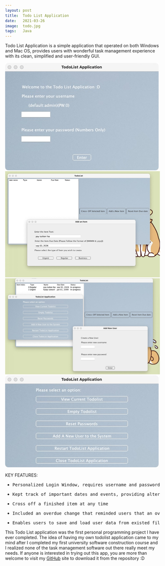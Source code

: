 ```yaml
---
layout: post
title:  Todo List Application 
date:   2021-03-26
image:  todo.jpg
tags:   Java 
---
```

Todo List Application is a simple application that operated on both Windows and Mac OS, provides users with wonderful task management experience with its clean, simplified and user-friendly GUI.

<div class="yy">
  <div class="container">
    <div class="row">
      <div class="col col-8 col-t-12">
        <div class="todoApp">
          <img src="/images/todo1.jpg" alt="">
          <img src="/images/todo2.jpg" alt="">
          <img src="/images/todo3.jpg" alt="">
          <img src="/images/todo4.jpg" alt="">
        </div>
      </div>
      <div class="col col-4 col-t-12">
        <div class="todoApp">
        <p>KEY FEATURES:</p>
          <ul>
            <li>
                <pre>Personalized Login Window, requires username and passwords, allows multi-user access while providing privacy securities</pre>
            </li>
            <li>
                <pre>Kept track of important dates and events, providing alters to users one day before the due date</pre>
            </li>
            <li>
                <pre>Cross off a finished item at any time</pre>
            </li>
            <li>
                <pre>Included an overdue change that reminded users that an overdue item exists in the todo list</pre>
            </li>
            <li>
                <pre>Enables users to save and load user data from existed files</pre>
            </li>
          </ul>
        </div>
     </div>
    </div>
  </div>
</div>



This Todo List application was the first personal programming project I have ever completed. The idea of having my own todolist application came to my mind after I completed my first university software construction course and I realized none of the task management software out there really meet my needs. If anyone is interested in trying out this app, you are more than welcome to visit my [GitHub](https://github.com/yuxin-d/todoList_App) site to download it from the repository :D



